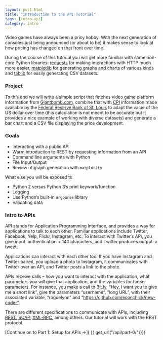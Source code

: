 ```yaml
---
layout: post.html
title: "Introduction to the API Tutorial"
tags: [intro-api]
category: intro
---
```


Video games have always been a pricy hobby. With the next generation of consoles just being announced (or about to be) it makes sense to look at how pricing has changed on that front over time.

During the course of this tutorial you will get more familiar with some non-core Python libraries: [requests][requests] for making interactions with HTTP much more easier, [matplotlib][matplotlib] for generating graphs and charts of various kinds and [tablib][tablib] for easily generating CSV datasets.

### Project

To this end we will write a simple script that fetches video game platform information from [Giantbomb.com][gb], combine that with [CPI](http://research.stlouisfed.org/fred2/data/CPIAUCSL.txt) information made available by the [Federal Reserve Bank of St. Louis][fred] to adapt the value of the US dollar over time (this calculation is not meant to be accurate but it provides a nice example of working with diverse datasets) and generate a bar  chart and a CSV file displaying the price development.

### Goals

* Interacting with a public API
* Warm introduction to REST by requesting information from an API
* Command line arguments with Python
* File Input/Output
* Review of graph generation with `matplotlib`


What else you will be exposed to:

* Python 2 versus Python 3’s print keywork/function
* Logging
* Use Python’s built-in `argparse` library
* Validating data


### Intro to APIs

API stands for Application Programming Interface, and provides a way for applications to talk to each other. Familiar applications include Twitter, Facebook, Yelp, Flickr, Instagram, etc. To interact with Twitter‘s API, you give input: authentication + 140 characters, and Twitter produces output: a tweet.

Applications can interact with each other too: If you have Instagram and Twitter paired, you upload a photo to Instagram, it communicates with Twitter over an API, and Twitter posts a link to the photo.

APIs receive calls – how you want to interact with the application, what parameters you will give that application, and the variables for those parameters.  For instance, you make a call to Bit.ly, “Hey, I want you to give me a short link”, give the parameters “username”, “long URL”, with their associated variable, “roguelynn” and “https://github.com/econchick/new-coder”.

There are different specifications to communicate with APIs, including [REST](http://en.wikipedia.org/wiki/Representational_state_transfer), [SOAP](http://en.wikipedia.org/wiki/SOAP), [XML-RPC](http://en.wikipedia.org/wiki/XML-RPC), among others. Our tutorial will work with the REST protocol.



[Continue on to Part 1: Setup for APIs &rarr;]( {{ get_url("/api/part-0/")}})

[fred]: http://research.stlouisfed.org/fred2/
[gb]: http://www.giantbomb.com/api/
[requests]: http://docs.python-requests.org/en/latest/
[matplotlib]: http://matplotlib.org/
[tablib]: http://docs.python-tablib.org/en/latest/
